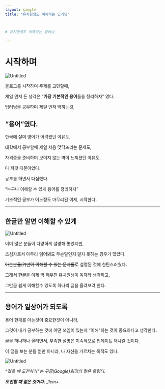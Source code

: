 ```yaml
---
layout: single
title: "유치원생도 이해하는 딥러닝"



# 유치원생도 이해하는 딥러닝

---
```


# 시작하며

![Untitled](%E1%84%8B%E1%85%B2%E1%84%8E%E1%85%B5%E1%84%8B%E1%85%AF%E1%86%AB%E1%84%89%E1%85%A2%E1%86%BC%20d2d23/Untitled.png)

블로그를 시작하며 주제를 고민할때,

제일 먼저 든 생각은 “**가장 기본적인 용어**들을 정리하자” 였다.

딥러닝을 공부하며 제일 먼저 막히는것,

## “**용어”였다.**

한국에 살며 영어가 어려웠던 이유도,

대학에서 공부할때 제일 처음 맞닥뜨리는 문제도,

자격증을 준비하며 보이지 않는 벽이 느껴졌던 이유도,

다 저것 때문이었다.

공부를 하면서 다짐했다.

“누구나 이해할 수 있게 용어를 정리하자”

기초적인 공부가 어느정도 마무리된 이제, 시작한다.

---

## **한글**만 알면 이해할 수 있게

![Untitled](%E1%84%8B%E1%85%B2%E1%84%8E%E1%85%B5%E1%84%8B%E1%85%AF%E1%86%AB%E1%84%89%E1%85%A2%E1%86%BC%20d2d23/Untitled%201.png)

이미 많은 분들이 다양하게 설명해 놓았지만,

초심자로서 아무리 읽어봐도 무슨말인지 알지 못하는 경우가 많았다.

~~아는분들(?)만이 이해할 수 있는 문자들~~로 설명된 것에 한탄스러웠다.

그래서 한글을 이제 막 깨우친 유치원생이 독자라 생각하고,

그만큼 쉽게 이해할수 있도록 하나씩 글을 올려보려 한다.

---

## 용어가 **일상어**가 되도록

용어 한개를 아는것이 중요한것이 아니라,

그것이 내가 공부하는 것에 어떤 쓰임이 있는지 “이해"하는 것이 중요하다고 생각한다.

글을 하나하나 올리면서, 부족한 설명은 지속적으로 업데이트 해나갈 것이다.

이 글을 보는 분들 뿐만 아니라, 나 자신을 가르치는 목적도 있다.

![Untitled](%E1%84%8B%E1%85%B2%E1%84%8E%E1%85%B5%E1%84%8B%E1%85%AF%E1%86%AB%E1%84%89%E1%85%A2%E1%86%BC%20d2d23/Untitled%202.png)

*“젊을 때 도전하라”는 구글(Google)회장의 말은 틀렸다.*

***도전할 때 젊은 것이다.** _1cm+*
